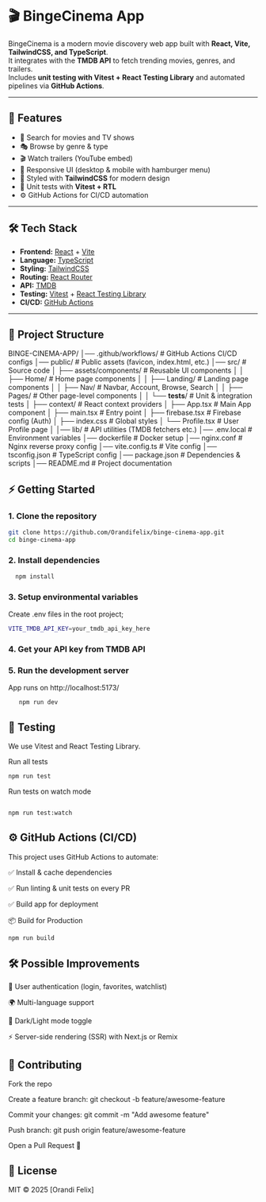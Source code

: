 # 🎬 BingeCinema App

BingeCinema is a modern movie discovery web app built with **React, Vite, TailwindCSS, and TypeScript**.  
It integrates with the **TMDB API** to fetch trending movies, genres, and trailers.  
Includes **unit testing with Vitest + React Testing Library** and automated pipelines via **GitHub Actions**.

---

## 🚀 Features

- 🔎 Search for movies and TV shows
- 🎭 Browse by genre & type
- 🎬 Watch trailers (YouTube embed)
- 📱 Responsive UI (desktop & mobile with hamburger menu)
- 🌙 Styled with **TailwindCSS** for modern design
- 🧪 Unit tests with **Vitest + RTL**
- ⚙️ GitHub Actions for CI/CD automation

---

## 🛠️ Tech Stack

- **Frontend:** [React](https://reactjs.org/) + [Vite](https://vitejs.dev/)
- **Language:** [TypeScript](https://www.typescriptlang.org/)
- **Styling:** [TailwindCSS](https://tailwindcss.com/)
- **Routing:** [React Router](https://reactrouter.com/)
- **API:** [TMDB](https://www.themoviedb.org/)
- **Testing:** [Vitest](https://vitest.dev/) + [React Testing Library](https://testing-library.com/docs/react-testing-library/intro/)
- **CI/CD:** [GitHub Actions](https://docs.github.com/en/actions)

---

## 📂 Project Structure

BINGE-CINEMA-APP/
│── .github/workflows/ # GitHub Actions CI/CD configs
│── public/ # Public assets (favicon, index.html, etc.)
│── src/ # Source code
│ ├── assets/components/ # Reusable UI components
│ │ ├── Home/ # Home page components
│ │ ├── Landing/ # Landing page components
│ │ ├── Nav/ # Navbar, Account, Browse, Search
│ │ ├── Pages/ # Other page-level components
│ │ └── **tests**/ # Unit & integration tests
│ ├── context/ # React context providers
│ ├── App.tsx # Main App component
│ ├── main.tsx # Entry point
│ ├── firebase.tsx # Firebase config (Auth)
│ ├── index.css # Global styles
│ └── Profile.tsx # User Profile page
│
│── lib/ # API utilities (TMDB fetchers etc.)
│── .env.local # Environment variables
│── dockerfile # Docker setup
│── nginx.conf # Nginx reverse proxy config
│── vite.config.ts # Vite config
│── tsconfig.json # TypeScript config
│── package.json # Dependencies & scripts
│── README.md # Project documentation

## ⚡ Getting Started

### 1. Clone the repository

```sh
git clone https://github.com/Orandifelix/binge-cinema-app.git
cd binge-cinema-app

```

### 2. Install dependencies

```sh
  npm install

```

### 3. Setup environmental variables

Create .env files in the root project;

```sh
VITE_TMDB_API_KEY=your_tmdb_api_key_here


```

### 4. Get your API key from TMDB API

### 5. Run the development server

App runs on http://localhost:5173/

```sh
   npm run dev

```

## 🧪 Testing

We use Vitest and React Testing Library.

Run all tests

```sh
npm run test
```

Run tests on watch mode

```sh

npm run test:watch
```

## ⚙️ GitHub Actions (CI/CD)

This project uses GitHub Actions to automate:

✅ Install & cache dependencies

✅ Run linting & unit tests on every PR

✅ Build app for deployment

📦 Build for Production

```sh
npm run build

```

## 🛠️ Possible Improvements

🔐 User authentication (login, favorites, watchlist)

🌍 Multi-language support

🎨 Dark/Light mode toggle

⚡ Server-side rendering (SSR) with Next.js or Remix

## 🤝 Contributing

Fork the repo

Create a feature branch: git checkout -b feature/awesome-feature

Commit your changes: git commit -m "Add awesome feature"

Push branch: git push origin feature/awesome-feature

Open a Pull Request 🎉

## 📜 License

MIT © 2025 [Orandi Felix]
